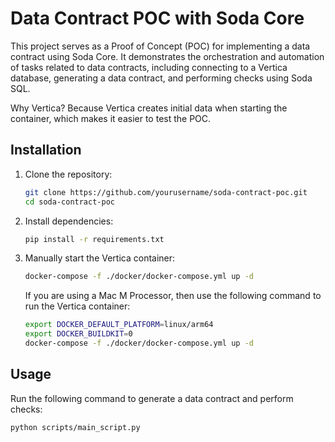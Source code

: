 # Data Contract POC with Soda Core

This project serves as a Proof of Concept (POC) for implementing a data contract using Soda Core. It demonstrates the orchestration and automation of tasks related to data contracts, including connecting to a Vertica database, generating a data contract, and performing checks using Soda SQL.

Why Vertica? Because Vertica creates initial data when starting the container, which makes it easier to test the POC.

## Installation

1. Clone the repository:

    ```bash
    git clone https://github.com/yourusername/soda-contract-poc.git
    cd soda-contract-poc
    ```

2. Install dependencies:

    ```bash
    pip install -r requirements.txt
    ```

3. Manually start the Vertica container:

    ```bash
    docker-compose -f ./docker/docker-compose.yml up -d
    ```

   If you are using a Mac M Processor, then use the following command to run the Vertica container:

    ```bash
    export DOCKER_DEFAULT_PLATFORM=linux/arm64
    export DOCKER_BUILDKIT=0
    docker-compose -f ./docker/docker-compose.yml up -d
    ```

## Usage

Run the following command to generate a data contract and perform checks:

```bash
python scripts/main_script.py
```